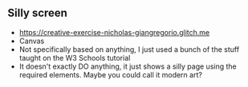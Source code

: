 ## Silly screen
- https://creative-exercise-nicholas-giangregorio.glitch.me
- Canvas
- Not specifically based on anything, I just used a bunch of the stuff taught on the W3 Schools tutorial
- It doesn't exactly DO anything, it just shows a silly page using the required elements. Maybe you could call it modern art?